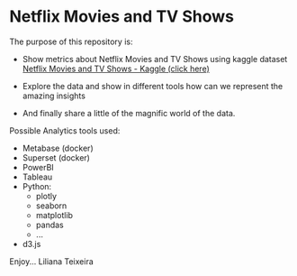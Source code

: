 # Netflix Movies and TV Shows

The purpose of this repository is:
 - Show metrics about Netflix Movies and TV Shows using kaggle dataset [Netflix Movies and TV Shows - Kaggle (click here)](https://www.kaggle.com/datasets/rahulvyasm/netflix-movies-and-tv-shows)

 - Explore the data and show in different tools how can we represent the amazing insights

 - And finally share a little of the magnific world of the data.

Possible Analytics tools used:
 - Metabase (docker)
 - Superset (docker)
 - PowerBI
 - Tableau
 - Python:
    - plotly
    - seaborn
    - matplotlib
    - pandas
    - ...
 - d3.js

 Enjoy...
 Liliana Teixeira

